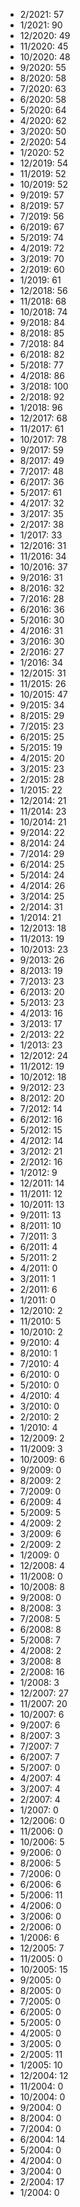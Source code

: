 *  2/2021: 57
*  1/2021: 90
*  12/2020: 49
*  11/2020: 45
*  10/2020: 48
*  9/2020: 55
*  8/2020: 58
*  7/2020: 63
*  6/2020: 58
*  5/2020: 64
*  4/2020: 62
*  3/2020: 50
*  2/2020: 54
*  1/2020: 52
*  12/2019: 54
*  11/2019: 52
*  10/2019: 52
*  9/2019: 57
*  8/2019: 57
*  7/2019: 56
*  6/2019: 67
*  5/2019: 74
*  4/2019: 72
*  3/2019: 70
*  2/2019: 60
*  1/2019: 61
*  12/2018: 56
*  11/2018: 68
*  10/2018: 74
*  9/2018: 84
*  8/2018: 85
*  7/2018: 84
*  6/2018: 82
*  5/2018: 77
*  4/2018: 86
*  3/2018: 100
*  2/2018: 92
*  1/2018: 96
*  12/2017: 68
*  11/2017: 61
*  10/2017: 78
*  9/2017: 59
*  8/2017: 49
*  7/2017: 48
*  6/2017: 36
*  5/2017: 61
*  4/2017: 32
*  3/2017: 35
*  2/2017: 38
*  1/2017: 33
*  12/2016: 31
*  11/2016: 34
*  10/2016: 37
*  9/2016: 31
*  8/2016: 32
*  7/2016: 28
*  6/2016: 36
*  5/2016: 30
*  4/2016: 31
*  3/2016: 30
*  2/2016: 27
*  1/2016: 34
*  12/2015: 31
*  11/2015: 26
*  10/2015: 47
*  9/2015: 34
*  8/2015: 29
*  7/2015: 23
*  6/2015: 25
*  5/2015: 19
*  4/2015: 20
*  3/2015: 23
*  2/2015: 28
*  1/2015: 22
*  12/2014: 21
*  11/2014: 23
*  10/2014: 21
*  9/2014: 22
*  8/2014: 24
*  7/2014: 29
*  6/2014: 25
*  5/2014: 24
*  4/2014: 26
*  3/2014: 25
*  2/2014: 31
*  1/2014: 21
*  12/2013: 18
*  11/2013: 19
*  10/2013: 23
*  9/2013: 26
*  8/2013: 19
*  7/2013: 23
*  6/2013: 20
*  5/2013: 23
*  4/2013: 16
*  3/2013: 17
*  2/2013: 22
*  1/2013: 23
*  12/2012: 24
*  11/2012: 19
*  10/2012: 18
*  9/2012: 23
*  8/2012: 20
*  7/2012: 14
*  6/2012: 16
*  5/2012: 15
*  4/2012: 14
*  3/2012: 21
*  2/2012: 16
*  1/2012: 9
*  12/2011: 14
*  11/2011: 12
*  10/2011: 13
*  9/2011: 13
*  8/2011: 10
*  7/2011: 3
*  6/2011: 4
*  5/2011: 2
*  4/2011: 0
*  3/2011: 1
*  2/2011: 6
*  1/2011: 0
*  12/2010: 2
*  11/2010: 5
*  10/2010: 2
*  9/2010: 4
*  8/2010: 1
*  7/2010: 4
*  6/2010: 0
*  5/2010: 0
*  4/2010: 4
*  3/2010: 0
*  2/2010: 2
*  1/2010: 4
*  12/2009: 2
*  11/2009: 3
*  10/2009: 6
*  9/2009: 0
*  8/2009: 2
*  7/2009: 0
*  6/2009: 4
*  5/2009: 5
*  4/2009: 2
*  3/2009: 6
*  2/2009: 2
*  1/2009: 0
*  12/2008: 4
*  11/2008: 0
*  10/2008: 8
*  9/2008: 0
*  8/2008: 3
*  7/2008: 5
*  6/2008: 8
*  5/2008: 7
*  4/2008: 2
*  3/2008: 8
*  2/2008: 16
*  1/2008: 3
*  12/2007: 27
*  11/2007: 20
*  10/2007: 6
*  9/2007: 6
*  8/2007: 3
*  7/2007: 7
*  6/2007: 7
*  5/2007: 0
*  4/2007: 4
*  3/2007: 4
*  2/2007: 4
*  1/2007: 0
*  12/2006: 0
*  11/2006: 0
*  10/2006: 5
*  9/2006: 0
*  8/2006: 5
*  7/2006: 0
*  6/2006: 6
*  5/2006: 11
*  4/2006: 0
*  3/2006: 0
*  2/2006: 0
*  1/2006: 6
*  12/2005: 7
*  11/2005: 0
*  10/2005: 15
*  9/2005: 0
*  8/2005: 0
*  7/2005: 0
*  6/2005: 0
*  5/2005: 0
*  4/2005: 0
*  3/2005: 0
*  2/2005: 11
*  1/2005: 10
*  12/2004: 12
*  11/2004: 0
*  10/2004: 0
*  9/2004: 0
*  8/2004: 0
*  7/2004: 0
*  6/2004: 14
*  5/2004: 0
*  4/2004: 0
*  3/2004: 0
*  2/2004: 17
*  1/2004: 0